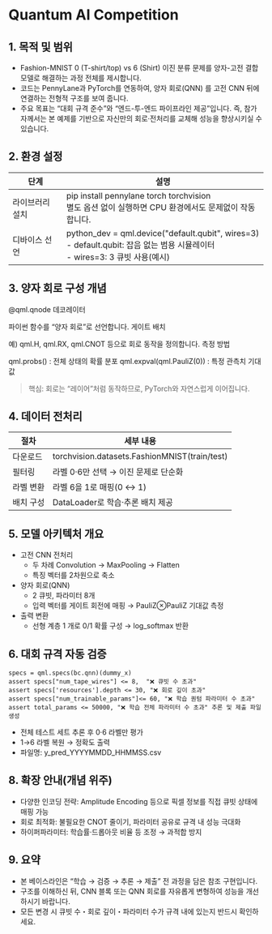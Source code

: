 # Quantum AI Competition

## 1. 목적 및 범위

- Fashion-MNIST 0 (T-shirt/top) vs 6 (Shirt) 이진 분류 문제를 양자-고전 결합 모델로 해결하는 과정 전체를 제시합니다.
- 코드는 PennyLane과 PyTorch를 연동하여, 양자 회로(QNN) 를 고전 CNN 뒤에 연결하는 전형적 구조를 보여 줍니다.
- 주요 목표는 “대회 규격 준수”와 “엔드-투-엔드 파이프라인 제공”입니다. 즉, 참가자께서는 본 예제를 기반으로 자신만의 회로·전처리를 교체해 성능을 향상시키실 수 있습니다.

## 2. 환경 설정

|단계|설명|
|---|---|
|라이브러리 설치|pip install pennylane torch torchvision<br>별도 옵션 없이 실행하면 CPU 환경에서도 문제없이 작동합니다.|
|디바이스 선언|python_dev = qml.device("default.qubit", wires=3)<br>- default.qubit: 잡음 없는 범용 시뮬레이터<br>- wires=3: 3 큐빗 사용(예시)|

## 3. 양자 회로 구성 개념
@qml.qnode 데코레이터

파이썬 함수를 “양자 회로”로 선언합니다.
게이트 배치

예) qml.H, qml.RX, qml.CNOT 등으로 회로 동작을 정의합니다.
측정 방법

qml.probs() : 전체 상태의 확률 분포
qml.expval(qml.PauliZ(0)) : 특정 관측치 기대값
> 핵심: 회로는 “레이어”처럼 동작하므로, PyTorch와 자연스럽게 이어집니다.

## 4. 데이터 전처리
|절차|세부 내용|
|---|---|
|다운로드|torchvision.datasets.FashionMNIST(train/test)|
|필터링|라벨 0·6만 선택 → 이진 문제로 단순화|
|라벨 변환|라벨 6을 1로 매핑(0 ↔ 1)|
|배치 구성|DataLoader로 학습·추론 배치 제공|

## 5. 모델 아키텍처 개요
- 고전 CNN 전처리
    - 두 차례 Convolution → MaxPooling → Flatten
    - 특징 벡터를 2차원으로 축소
- 양자 회로(QNN)
    - 2 큐빗, 파라미터 8개
    - 입력 벡터를 게이트 회전에 매핑 → PauliZ⊗PauliZ 기대값 측정
- 출력 변환
    - 선형 계층 1 개로 0/1 확률 구성 → log_softmax 반환

## 6. 대회 규격 자동 검증
```
specs = qml.specs(bc.qnn)(dummy_x)
assert specs["num_tape_wires"] <= 8,  "❌ 큐빗 수 초과"
assert specs['resources'].depth <= 30, "❌ 회로 깊이 초과"
assert specs["num_trainable_params"]<= 60, "❌ 학습 퀀텀 파라미터 수 초과"
assert total_params <= 50000, "❌ 학습 전체 파라미터 수 초과" 추론 및 제출 파일 생성
```

- 전체 테스트 세트 추론 후 0·6 라벨만 평가
- 1→6 라벨 복원 → 정확도 출력
- 파일명: y_pred_YYYYMMDD_HHMMSS.csv

## 8. 확장 안내(개념 위주)
- 다양한 인코딩 전략: Amplitude Encoding 등으로 픽셀 정보를 직접 큐빗 상태에 매핑 가능
- 회로 최적화: 불필요한 CNOT 줄이기, 파라미터 공유로 규격 내 성능 극대화
- 하이퍼파라미터: 학습률·드롭아웃 비율 등 조정 → 과적합 방지

## 9. 요약
- 본 베이스라인은 “학습 → 검증 → 추론 → 제출” 전 과정을 담은 참조 구현입니다.
- 구조를 이해하신 뒤, CNN 블록 또는 QNN 회로를 자유롭게 변형하여 성능을 개선하시기 바랍니다.
- 모든 변경 시 큐빗 수・회로 깊이・파라미터 수가 규격 내에 있는지 반드시 확인하세요.